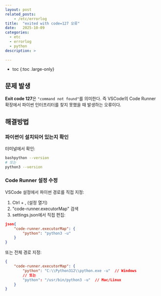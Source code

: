 ```yaml
---
layout: post
related_posts:
    - /etc/errorlog
title:  "exited with code=127 오류"
date:   2025-10-09
categories:
  - etc
  - errorlog
  - python
description: >
  
---
```

* toc
{:toc .large-only}

## 문제 발생
**Exit code 127**은 `"command not found"`를 의미한다. 즉 VSCode의 Code Runner 확장에서 파이썬 인터프리터를 찾지 못했을 때 발생하는 오류이다.

## 해결방법
### 파이썬이 설치되어 있는지 확인
터미널에서 확인:
```bash
bashpython --version
# 또는
python3 --version
```
### Code Runner 설정 수정
VSCode 설정에서 파이썬 경로를 직접 지정:
1. Ctrl + , (설정 열기)
2. "code-runner.executorMap" 검색
3. settings.json에서 직접 편집:
```json
json{
    "code-runner.executorMap": {
        "python": "python3 -u"
    }
}
```
또는 전체 경로 지정:
```json
{
    "code-runner.executorMap": {
        "python": "C:\\Python312\\python.exe -u"  // Windows
        // 또는
        "python": "/usr/bin/python3 -u"  // Mac/Linux
    }
}
```